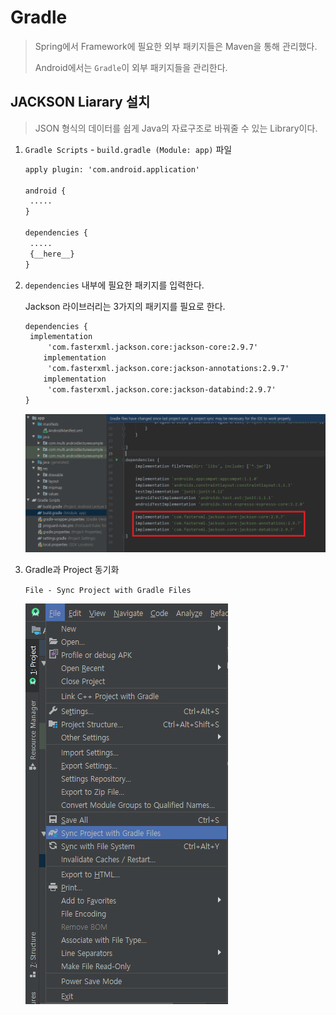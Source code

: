 # Gradle

> Spring에서 Framework에 필요한 외부 패키지들은 Maven을 통해 관리했다.
>
> Android에서는 `Gradle`이 외부 패키지들을 관리한다.



## JACKSON Liarary 설치

> JSON 형식의 데이터를 쉽게 Java의 자료구조로 바꿔줄 수 있는 Library이다.

1. `Gradle Scripts` - `build.gradle (Module: app)` 파일

   ```xml
   apply plugin: 'com.android.application'
   
   android {
   	.....
   }
   
   dependencies {
   	.....
   	{__here__}
   }
   ```

   

2. `dependencies` 내부에 필요한 패키지를 입력한다.

   Jackson 라이브러리는 3가지의 패키지를 필요로 한다.

   ```xml
   dependencies {
   	implementation 
   		'com.fasterxml.jackson.core:jackson-core:2.9.7'
       implementation 
   		'com.fasterxml.jackson.core:jackson-annotations:2.9.7'
       implementation 
   		'com.fasterxml.jackson.core:jackson-databind:2.9.7'
   }
   ```

   ![image-20200323131608448](Image/image-20200323131608448.png)

   

3. Gradle과 Project 동기화

   `File - Sync Project with Gradle Files`

   ![image-20200323131411579](Image/image-20200323131411579.png)

